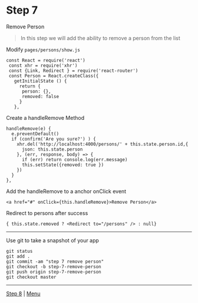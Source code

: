 # Step 7

Remove Person

> In this step we will add the ability to remove a person from the list

Modify `pages/persons/show.js`

```
const React = require('react')
 const xhr = require('xhr')
 const {Link, Redirect } = require('react-router')
 const Person = React.createClass({
   getInitialState () {
     return {
      person: {},
      removed: false
     }
   },
```

Create a handleRemove Method

```
handleRemove(e) {
  e.preventDefault()
  if (confirm('Are you sure?') ) {
    xhr.del('http://localhost:4000/persons/' + this.state.person.id,{
      json: this.state.person
    }, (err, response, body) => {
      if (err) return console.log(err.message)
      this.setState({removed: true })
    })
  }
},
```

Add the handleRemove to a anchor onClick event

```
<a href="#" onClick={this.handleRemove}>Remove Person</a>
```

Redirect to persons after success

```
{ this.state.removed ? <Redirect to="/persons" /> : null}
```

---

Use git to take a snapshot of your app

```
git status
git add .
git commit -am "step 7 remove person"
git checkout -b step-7-remove-person
git push origin step-7-remove-person
git checkout master
```

---

[Step 8](8) | [Menu](.)
